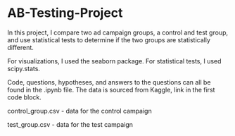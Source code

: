 # AB-Testing-Project
In this project, I compare two ad campaign groups, a control and test group, and use statistical tests to determine if the two groups are statistically different.

For visualizations, I used the seaborn package. For statistical tests, I used scipy.stats.

Code, questions, hypotheses, and answers to the questions can all be found in the .ipynb file. The data is sourced from Kaggle, link in the first code block.

control_group.csv - data for the control campaign

test_group.csv - data for the test campaign
